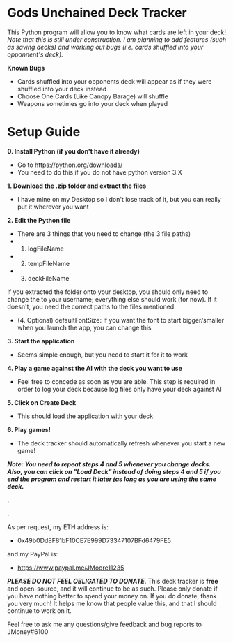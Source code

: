 # Gods Unchained Deck Tracker

This Python program will allow you to know what cards are left in your deck!
*Note that this is still under construction. I am planning to add features (such as saving decks) and working out bugs (i.e. cards shuffled into your opponnent's deck).*


**Known Bugs**

- Cards shuffled into your opponents deck will appear as if they were shuffled into your deck instead
- Choose One Cards (Like Canopy Barage) will shuffle 
- Weapons sometimes go into your deck when played





# Setup Guide

**0. Install Python (if you don't have it already)**
 - Go to https://python.org/downloads/
 - You need to do this if you do not have python version 3.X

**1. Download the .zip folder and extract the files**
- I have mine on my Desktop so I don't lose track of it, but you can really put it wherever you want

**2. Edit the Python file**
- There are 3 things that you need to change (the 3 file paths)
- 1. logFileName
- 2. tempFileName
- 3. deckFileName

If you extracted the folder onto your desktop, you should only need to change the <USER> to your username; everything else should work (for now). If it doesn't, you need the correct paths to the files mentioned.

- (4. Optional) defaultFontSize: If you want the font to start bigger/smaller when you launch the app, you can change this

**3. Start the application**

 - Seems simple enough, but you need to start it for it to work
 
 **4. Play a game against the AI with the deck you want to use**
 
 - Feel free to concede as soon as you are able. This step is required in order to log your deck because log files only have your deck against AI
 
 **5. Click on Create Deck**
 
  - This should load the application with your deck
 
 **6. Play games!**
 
 -  The deck tracker should automatically refresh whenever you start a new game!
 
 
 ***Note: You need to repeat steps 4 and 5 whenever you change decks. Also, you can click on "Load Deck" instead of doing steps 4 and 5 if you end the program and restart it later (as long as you are using the same deck.***
 
 
 .
 
 .
 
 As per request, my ETH address is:
  - 0x49b0Dd8F81bF10CE7E999D73347107BFd6479FE5
  
 and my PayPal is:
  - https://www.paypal.me/JMoore11235 
 
 ***PLEASE DO NOT FEEL OBLIGATED TO DONATE***. This deck tracker is **free** and open-source, and it will continue to be as such. Please only donate if you have nothing better to spend your money on. If you do donate, thank you very much! It helps me know that people value this, and that I should continue to work on it.
 
 Feel free to ask me any questions/give feedback and bug reports to JMoney#6100

